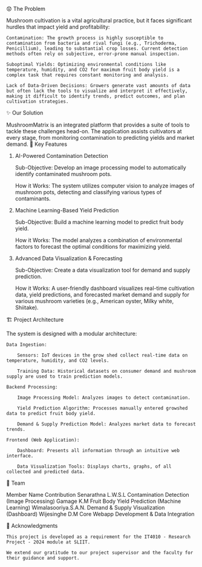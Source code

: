😟 The Problem

Mushroom cultivation is a vital agricultural practice, but it faces significant hurdles that impact yield and profitability:

    Contamination: The growth process is highly susceptible to contamination from bacteria and rival fungi (e.g., Trichoderma, Penicillium), leading to substantial crop losses. Current detection methods often rely on subjective, error-prone manual inspection.

    Suboptimal Yields: Optimizing environmental conditions like temperature, humidity, and CO2 for maximum fruit body yield is a complex task that requires constant monitoring and analysis.

    Lack of Data-Driven Decisions: Growers generate vast amounts of data but often lack the tools to visualize and interpret it effectively, making it difficult to identify trends, predict outcomes, and plan cultivation strategies.

✨ Our Solution

MushroomMatrix is an integrated platform that provides a suite of tools to tackle these challenges head-on. The application assists cultivators at every stage, from monitoring contamination to predicting yields and market demand.
🚀 Key Features
1. AI-Powered Contamination Detection

    Sub-Objective: Develop an image processing model to automatically identify contaminated mushroom pots.

    How it Works: The system utilizes computer vision to analyze images of mushroom pots, detecting and classifying various types of contaminants.

2. Machine Learning-Based Yield Prediction

    Sub-Objective: Build a machine learning model to predict fruit body yield.

    How it Works: The model analyzes a combination of environmental factors to forecast the optimal conditions for maximizing yield.

3. Advanced Data Visualization & Forecasting

    Sub-Objective: Create a data visualization tool for demand and supply prediction.

    How it Works: A user-friendly dashboard visualizes real-time cultivation data, yield predictions, and forecasted market demand and supply for various mushroom varieties (e.g., American oyster, Milky white, Shiitake).

🏗️ Project Architecture

The system is designed with a modular architecture:

    Data Ingestion:

        Sensors: IoT devices in the grow shed collect real-time data on temperature, humidity, and CO2 levels.

        Training Data: Historical datasets on consumer demand and mushroom supply are used to train prediction models.

    Backend Processing:

        Image Processing Model: Analyzes images to detect contamination.

        Yield Prediction Algorithm: Processes manually entered growshed data to predict fruit body yield.

        Demand & Supply Prediction Model: Analyzes market data to forecast trends.

    Frontend (Web Application):

        Dashboard: Presents all information through an intuitive web interface.

        Data Visualization Tools: Displays charts, graphs, of all collected and predicted data.

👥 Team

Member Name	Contribution
Senarathna L.W.S.L	Contamination Detection (Image Processing)
Gamage K.M	Fruit Body Yield Prediction (Machine Learning)
Wimalasooriya.S.A.N.	Demand & Supply Visualization (Dashboard)
Wijesinghe D.M	Core Webapp Development & Data Integration

🙏 Acknowledgments

    This project is developed as a requirement for the IT4010 - Research Project - 2024 module at SLIIT.

    We extend our gratitude to our project supervisor and the faculty for their guidance and support.
